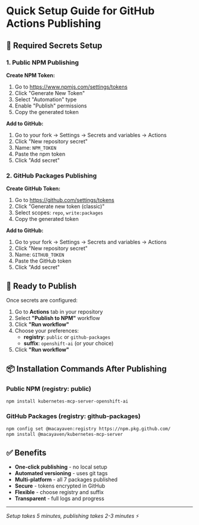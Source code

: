 # Quick Setup Guide for GitHub Actions Publishing

## 🔐 Required Secrets Setup

### 1. Public NPM Publishing
**Create NPM Token:**
1. Go to https://www.npmjs.com/settings/tokens
2. Click "Generate New Token"
3. Select "Automation" type
4. Enable "Publish" permissions
5. Copy the generated token

**Add to GitHub:**
1. Go to your fork → Settings → Secrets and variables → Actions
2. Click "New repository secret"
3. Name: `NPM_TOKEN`
4. Paste the npm token
5. Click "Add secret"

### 2. GitHub Packages Publishing
**Create GitHub Token:**
1. Go to https://github.com/settings/tokens
2. Click "Generate new token (classic)"
3. Select scopes: `repo`, `write:packages`
4. Copy the generated token

**Add to GitHub:**
1. Go to your fork → Settings → Secrets and variables → Actions
2. Click "New repository secret"
3. Name: `GITHUB_TOKEN`
4. Paste the GitHub token
5. Click "Add secret"

## 🚀 Ready to Publish

Once secrets are configured:

1. Go to **Actions** tab in your repository
2. Select **"Publish to NPM"** workflow
3. Click **"Run workflow"**
4. Choose your preferences:
   - **registry**: `public` or `github-packages`
   - **suffix**: `openshift-ai` (or your choice)
5. Click **"Run workflow"**

## 📦 Installation Commands After Publishing

### Public NPM (registry: public)
```bash
npm install kubernetes-mcp-server-openshift-ai
```

### GitHub Packages (registry: github-packages)
```bash
npm config set @macayaven:registry https://npm.pkg.github.com/
npm install @macayaven/kubernetes-mcp-server
```

## ✅ Benefits

- **One-click publishing** - no local setup
- **Automated versioning** - uses git tags
- **Multi-platform** - all 7 packages published
- **Secure** - tokens encrypted in GitHub
- **Flexible** - choose registry and suffix
- **Transparent** - full logs and progress

---

*Setup takes 5 minutes, publishing takes 2-3 minutes* ⚡